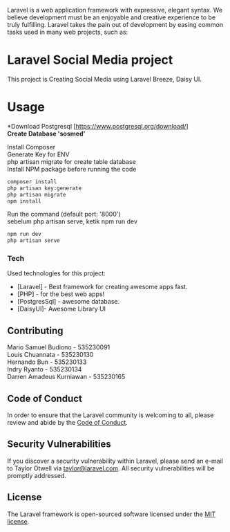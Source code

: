 Laravel is a web application framework with expressive, elegant syntax. We believe development must be an enjoyable and creative experience to be truly fulfilling. Laravel takes the pain out of development by easing common tasks used in many web projects, such as:

# Laravel Social Media project
This project is Creating Social Media using Laravel Breeze, Daisy UI.

# Usage
*Download Postgresql [https://www.postgresql.org/download/] <br />
**Create Database 'sosmed'**

Install Composer <br />
Generate Key for ENV <br />
php artisan migrate for create table database <br />
Install NPM package before running the code <br />

```sh
composer install
php artisan key:generate
php artisan migrate
npm install      
```
Run the command (default port: '8000') <br />
sebelum php artisan serve, ketik npm run dev <br />
```sh
npm run dev      
php artisan serve 
```
### Tech

Used technologies for this project:

* [Laravel] - Best framework for creating awesome apps fast.
* [PHP] - for the best web apps!
* [PostgresSql] - awesome database.
* [DaisyUI]- Awesome Library UI

## Contributing
Mario Samuel Budiono - 535230091 <br />
Louis Chuannata - 535230130 <br />
Hernando Bun - 535230133 <br />
Indry Ryanto - 535230134 <br />
Darren Amadeus Kurniawan - 535230165 <br />

## Code of Conduct

In order to ensure that the Laravel community is welcoming to all, please review and abide by the [Code of Conduct](https://laravel.com/docs/contributions#code-of-conduct).

## Security Vulnerabilities

If you discover a security vulnerability within Laravel, please send an e-mail to Taylor Otwell via [taylor@laravel.com](mailto:taylor@laravel.com). All security vulnerabilities will be promptly addressed.

## License

The Laravel framework is open-sourced software licensed under the [MIT license](https://opensource.org/licenses/MIT).
